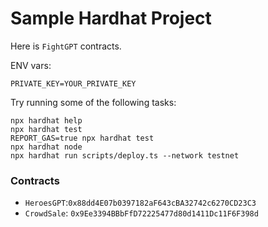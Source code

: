 # Sample Hardhat Project

Here is `FightGPT` contracts.

ENV vars:
```
PRIVATE_KEY=YOUR_PRIVATE_KEY
```

Try running some of the following tasks:

```shell
npx hardhat help
npx hardhat test
REPORT_GAS=true npx hardhat test
npx hardhat node
npx hardhat run scripts/deploy.ts --network testnet
```

### Contracts
  * `HeroesGPT`:`0x88dd4E07b0397182aF643cBA32742c6270CD23C3`
  * `CrowdSale`: `0x9Ee3394BBbFfD72225477d80d1411Dc11F6F398d`
